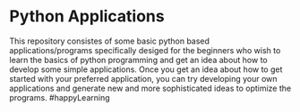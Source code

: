 # Python Applications
This repository consistes of some basic python based applications/programs specifically desiged for the beginners who wish to learn the basics of python programming and get an idea about how to develop some simple applications. Once you get an idea about how to get started with your preferred application, you can try developing your own applications and generate new and more sophisticated ideas to optimize the programs.
#happyLearning
